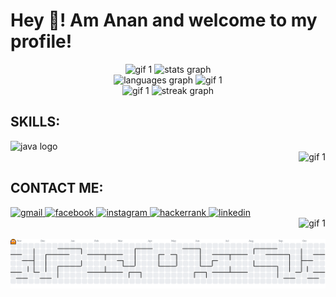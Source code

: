 <h1 align="left">Hey 👋! Am Anan and welcome to my profile!</h1>


<!-- STATS 1 -->
<div align="center">
  <img height="150" src="https://walfiegif.wordpress.com/wp-content/uploads/2023/07/out-transparent-99.gif" alt="gif 1" />
  <img src="https://github-readme-stats.vercel.app/api?username=anan3510&show_icons=true&count_private=true&include_all_commits=true&theme=dracula&title_color=40E0D0&icon_color=40E0D0&text_color=ffffff&hide_border=false" height="150" alt="stats graph" />
</div>

<!-- STATS 2 -->
<div align="center">  
  <img src="https://github-readme-stats.vercel.app/api/top-langs?username=anan3510&layout=compact&langs_count=5&theme=dracula&title_color=40E0D0&text_color=ffffff&hide_border=false" height="150" alt="languages graph" />
  <img height="150" src="https://media.tenor.com/YNRd2q7b5IEAAAAj/walfie-ninomae-inanis.gif" alt="gif 1" />
</div>

<!-- STATS 3 -->
<div align="center">
  <img height="160" src="https://walfiegif.wordpress.com/wp-content/uploads/2023/07/out-transparent-96.gif" alt="gif 1" />
  <img src="https://streak-stats.demolab.com?user=anan3510&locale=en&mode=daily&theme=dracula&hide_border=false&border_radius=5&order=3" height="150" alt="streak graph"  />
  
</div>


<!-- SKILLS: -->
<h2 align="left">SKILLS:</h2>
<div align="left">
  <img src="https://cdn.jsdelivr.net/gh/devicons/devicon/icons/java/java-original.svg" height="60" alt="java logo" />
</div>


<!-- redbull: -->
<div align="right">
  <img height="125" src="https://i.pinimg.com/1200x/ca/98/65/ca9865babe6637d98abfe049f3d659f2.jpg" alt="gif 1" />
</div>


<!-- SOCIALS -->
<h2 align="left">CONTACT ME:</h2>
<div align="left">
  <a href="mailto:ananrkhan@gmail.com" target="_blank">
    <img src="https://img.shields.io/static/v1?message=Gmail&logo=gmail&label=&color=D14836&logoColor=white&labelColor=&style=for-the-badge" height="50" alt="gmail" />
  </a>
  <a href="https://www.facebook.com/share/178fRwyMb3/" target="_blank">
    <img src="https://img.shields.io/static/v1?message=Facebook&logo=facebook&label=&color=1877F2&logoColor=white&labelColor=&style=for-the-badge" height="50" alt="facebook" />
  </a>
  <a href="https://www.instagram.com/___anan_._?igsh=bWZraGVzMDNzYmpk" target="_blank">
    <img src="https://img.shields.io/static/v1?message=Instagram&logo=instagram&label=&color=E4405F&logoColor=white&labelColor=&style=for-the-badge" height="50" alt="instagram" />
  </a>
  <a href="https://www.hackerrank.com/profile/ananrkhan" target="_blank">
    <img src="https://img.shields.io/static/v1?message=HackerRank&logo=hackerrank&label=&color=2EC866&logoColor=white&labelColor=&style=for-the-badge" height="50" alt="hackerrank" />
  </a>
  <a href="https://www.linkedin.com/in/anan-rahman-khan-a35274370 " target="_blank">
    <img src="https://img.shields.io/static/v1?message=LinkedIn&logo=linkedin&label=&color=0077B5&logoColor=white&labelColor=&style=for-the-badge" height="50" alt="linkedin" />
  </a>
</div>

<!-- INA SPIN -->
<div align="right">
  
  <img height="125" src="https://i.pinimg.com/originals/0c/0f/bb/0c0fbbce991b34e58c82703fd573903e.gif" alt="gif 1" />
  
</div>

<!--  -->
<br clear="both" />

<!-- PAC-MAN -->
<div align="center">
  <picture>
    <source media="(prefers-color-scheme: dark)" srcset="https://raw.githubusercontent.com/anan3510/anan3510/output/pacman-contribution-graph-dark.svg">
    <source media="(prefers-color-scheme: light)" srcset="https://raw.githubusercontent.com/anan3510/anan3510/output/pacman-contribution-graph.svg">
    <img alt="Pac-Man contribution graph" src="https://raw.githubusercontent.com/anan3510/anan3510/output/pacman-contribution-graph.svg">
  </picture>
</div>
